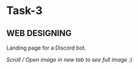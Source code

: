 # Task-3
## WEB DESIGNING

Landing page for a Discord bot.

*Scroll / Open image in new tab to see full image :)*
